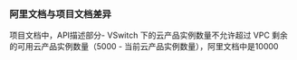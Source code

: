 ### 阿里文档与项目文档差异

项目文档中，API描述部分- VSwitch 下的云产品实例数量不允许超过 VPC 剩余的可用云产品实例数量（5000 - 当前云产品实例数量），阿里文档中是10000